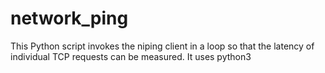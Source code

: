 # network_ping
This Python script invokes the niping client in a loop so that the latency of individual TCP requests can be measured. It uses python3
